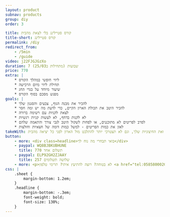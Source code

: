 ```yaml
---
layout: product
subnav: products
group: diy
order: 3

title: קורס סטיילינג בלי לצאת מהבית
title-short: קורס סטיילינג
permalink: /diy
redirect_from:
    - /5min
    - /guide
video: j22FJGJGzXo
duration: 7 שבועות (מתחילות ב25/03)
price: 770
extra: |
    * ליווי חופשי במהלך הקורס
    * תחילת ליווי מיום הרכישה
    * שיעור מיוחד על בגדי החג
    * מפגש מסכם בסוף הקורס
goals: |
    * להכיר את מבנה הגוף, צבעים והסגנון שלך
    * להכיר היטב את תכולת הארון הקיים, כדי לדעת מה יש ומה חסר
    * לצאת לקניות עם רשימה ברורה
    * לא לקנות בדחף, לא לעשות קניות רגשיות
    * לסרב לפריטים לא מתוכננים, או לפחות לשקול היטב לגבי צורך והתאמה שלהם
    * לאזן את כמות הפריטים - למשל כמות דומה של חצאיות וחולצות
takeWith: תוכלי לעשות קניות חכמות וממוקדות, להכניס לארון שלך אך ורק פריטים מדוייקים ותואמים את הפנימיות ואת החיצוניות שלך, וגם לא תצטרכי יותר להתלבט מול הארון לפני כל יציאה מהבית
button:
    - more: <div class=headline>בואי תבחרי מה נוח לך</div>
    - paypal: WQ8BJBKUBHUNE
      title: תשלום אחד 770
    - paypal: ELP92GH2ZJAAY
      title: שלושה תשלומים 257
    - more: <p>לא בטוחה? רוצה להתיעץ איתי? תרימי טלפון <a href="tel:0585800020" target=_blank>058-5800020</a></p>
css: |
    .sheet {
        margin-bottom: 1.2em;
    }
    .headline {
        margin-bottom: -.3em;
        font-weight: bold;
        font-size: 130%;
    }
---
```

